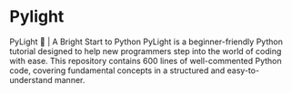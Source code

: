 # Pylight
PyLight 🌟 | A Bright Start to Python PyLight is a beginner-friendly Python tutorial designed to help new programmers step into the world of coding with ease. This repository contains 600 lines of well-commented Python code, covering fundamental concepts in a structured and easy-to-understand manner. 
